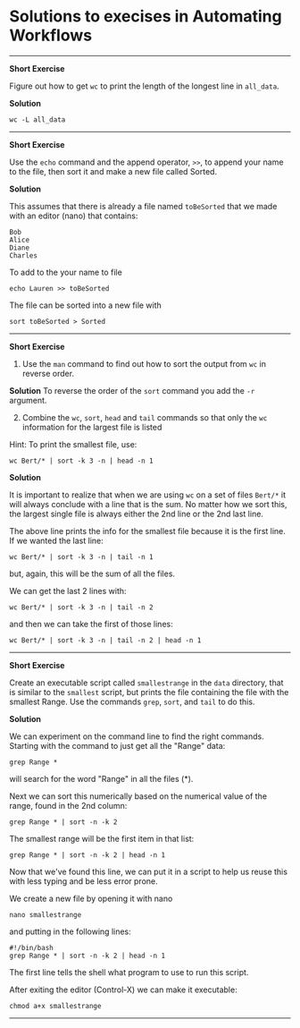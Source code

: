 # Solutions to execises in Automating Workflows

* * * *
**Short Exercise**

Figure out how to get `wc` to print the length of the longest line in
`all_data`.

**Solution**
```
wc -L all_data
```

* * * *

**Short Exercise**

Use the `echo` command and the append operator, `>>`, to append your
name to the file, then sort it and make a new file called Sorted.

**Solution**

This assumes that there is already a file named `toBeSorted` that we
made with an editor (nano) that contains:

```
Bob
Alice
Diane
Charles
```

To add to the your name to file

```
echo Lauren >> toBeSorted
```

The file can be sorted into a new file with

```
sort toBeSorted > Sorted
```

* * * *
**Short Exercise**

1. Use the `man` command to find out how to sort the output from `wc` in
reverse order.

**Solution**
To reverse the order of the `sort` command you add the `-r` argument.

2. Combine the `wc`, `sort`, `head` and `tail` commands so that only the
`wc` information for the largest file is listed

Hint: To print the smallest file, use:

    wc Bert/* | sort -k 3 -n | head -n 1

**Solution**

It is important to realize that when we are using `wc` on a set of files
`Bert/*` it will always conclude with a line that is the sum.  No
matter how we sort this, the largest single file is always either the
2nd line or the 2nd last line.

The above line prints the info for the smallest file because it is the
first line.  If we wanted the last line:

    wc Bert/* | sort -k 3 -n | tail -n 1

but, again, this will be the sum of all the files.

We can get the last 2 lines with:

    wc Bert/* | sort -k 3 -n | tail -n 2

and then we can take the first of those lines:

    wc Bert/* | sort -k 3 -n | tail -n 2 | head -n 1

* * * * 
**Short Exercise**

Create an executable script called `smallestrange` in the `data`
directory, that is similar to the `smallest` script, but prints the
file containing the file with the smallest Range. Use the commands
`grep`, `sort`, and `tail` to do this.

**Solution**

We can experiment on the command line to find the right commands.
Starting with the command to just get all the "Range" data:

    grep Range *

will search for the word "Range" in all the files (*).

Next we can sort this numerically based on the numerical value of the
range, found in the 2nd column:

    grep Range * | sort -n -k 2

The smallest range will be the first item in that list:

    grep Range * | sort -n -k 2 | head -n 1

Now that we've found this line, we can put it in a script to help us
reuse this with less typing and be less error prone.

We create a new file by opening it with nano

    nano smallestrange

and putting in the following lines:

    #!/bin/bash
    grep Range * | sort -n -k 2 | head -n 1

The first line tells the shell what program to use to run this script.

After exiting the editor (Control-X) we can make it executable:

    chmod a+x smallestrange

* * * * 
